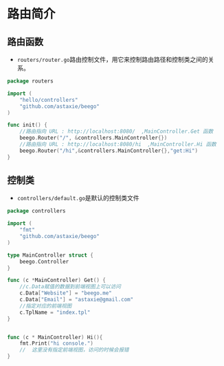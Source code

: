 # 路由简介


## 路由函数 

* ``routers/router.go``路由控制文件，用它来控制路由路径和控制类之间的关系。  

```GO
package routers

import (
	"hello/controllers"
	"github.com/astaxie/beego"
)

func init() {
	//路由指向 URL : http://localhost:8080/  ,MainController.Get 函数
    beego.Router("/", &controllers.MainController{})
    //路由指向 URL : http://localhost:8080/hi  ,MainController.Hi 函数
    beego.Router("/hi",&controllers.MainController{},"get:Hi")
}

```


## 控制类  

* ``controllers/default.go``是默认的控制类文件

```go 
package controllers

import (
	"fmt"
	"github.com/astaxie/beego"
)

type MainController struct {
	beego.Controller
}

func (c *MainController) Get() {
	//c.Data赋值的数据到前端视图上可以访问
	c.Data["Website"] = "beego.me"
	c.Data["Email"] = "astaxie@gmail.com"
	//指定对应的前端视图
	c.TplName = "index.tpl"
}


func (c * MainController) Hi(){
	fmt.Print("hi console.")
	//	这里没有指定前端视图，访问的时候会报错
}
```